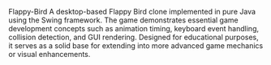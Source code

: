 Flappy-Bird
A desktop-based Flappy Bird clone implemented in pure Java using the Swing framework. The game demonstrates essential game development concepts such as animation timing, keyboard event handling, collision detection, and GUI rendering. Designed for educational purposes, it serves as a solid base for extending into more advanced game mechanics or visual enhancements.
